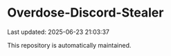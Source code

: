 # Overdose-Discord-Stealer

Last updated: 2025-06-23 21:03:37

This repository is automatically maintained.
